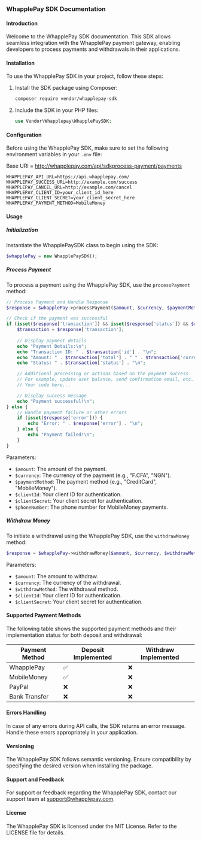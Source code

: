 
### WhapplePay SDK Documentation

#### Introduction
Welcome to the WhapplePay SDK documentation. This SDK allows seamless integration with the WhapplePay payment gateway, enabling developers to process payments and withdrawals in their applications.

#### Installation
To use the WhapplePay SDK in your project, follow these steps:
1. Install the SDK package using Composer:
   ```bash
   composer require vendor/whapplepay-sdk
   ```
2. Include the SDK in your PHP files:
   ```php
   use Vendor\Whapplepay\WhapplePaySDK;
   ```

#### Configuration
Before using the WhapplePay SDK, make sure to set the following environment variables in your `.env` file:

Base URl = http://whapplepay.com/api/sdkprocess-payment/payments

```plaintext
WHAPPLEPAY_API_URL=https://api.whapplepay.com/
WHAPPLEPAY_SUCCESS_URL=http://example.com/success
WHAPPLEPAY_CANCEL_URL=http://example.com/cancel
WHAPPLEPAY_CLIENT_ID=your_client_id_here
WHAPPLEPAY_CLIENT_SECRET=your_client_secret_here
WHAPPLEPAY_PAYMENT_METHOD=MobileMoney  

```

#### Usage

##### Initialization
Instantiate the WhapplePaySDK class to begin using the SDK:
```php
$whapplePay = new WhapplePaySDK();
```

##### Process Payment
To process a payment using the WhapplePay SDK, use the `processPayment` method:
```php
// Process Payment and Handle Response
$response = $whapplePay->processPayment($amount, $currency, $paymentMethod, $clientId, $clientSecret, $phoneNumber);

// Check if the payment was successful
if (isset($response['transaction']) && isset($response['status']) && $response['status'] == 200) {
    $transaction = $response['transaction'];
    
    // Display payment details
    echo "Payment Details:\n";
    echo "Transaction ID: " . $transaction['id'] . "\n";
    echo "Amount: " . $transaction['total'] . " " . $transaction['currency'] . "\n";
    echo "Status: " . $transaction['status'] . "\n";

    // Additional processing or actions based on the payment success
    // For example, update user balance, send confirmation email, etc.
    // Your code here...

    // Display success message
    echo "Payment successful!\n";
} else {
    // Handle payment failure or other errors
    if (isset($response['error'])) {
        echo "Error: " . $response['error'] . "\n";
    } else {
        echo "Payment failed!\n";
    }
}
```
Parameters:
- `$amount`: The amount of the payment.
- `$currency`: The currency of the payment (e.g., "F.CFA", "NGN").
- `$paymentMethod`: The payment method (e.g., "CreditCard", "MobileMoney").
- `$clientId`: Your client ID for authentication.
- `$clientSecret`: Your client secret for authentication.
- `$phoneNumber`: The phone number for MobileMoney payments.

##### Withdraw Money
To initiate a withdrawal using the WhapplePay SDK, use the `withdrawMoney` method:
```php
$response = $whapplePay->withdrawMoney($amount, $currency, $withdrawMethod, $clientId, $clientSecret);
```
Parameters:
- `$amount`: The amount to withdraw.
- `$currency`: The currency of the withdrawal.
- `$withdrawMethod`: The withdrawal method.
- `$clientId`: Your client ID for authentication.
- `$clientSecret`: Your client secret for authentication.

#### Supported Payment Methods

The following table shows the supported payment methods and their implementation status for both deposit and withdrawal:

| Payment Method | Deposit Implemented | Withdraw Implemented |
|----------------|----------------------|----------------------|
| WhapplePay     | ✅                    | ❌                     |
| MobileMoney    | ✅                    | ❌                     |
| PayPal         | ❌                    | ❌                    |
| Bank Transfer  | ❌                    | ❌                    |


#### Errors Handling
In case of any errors during API calls, the SDK returns an error message. Handle these errors appropriately in your application.

#### Versioning
The WhapplePay SDK follows semantic versioning. Ensure compatibility by specifying the desired version when installing the package.

#### Support and Feedback
For support or feedback regarding the WhapplePay SDK, contact our support team at support@whapplepay.com.

#### License
The WhapplePay SDK is licensed under the MIT License. Refer to the LICENSE file for details.

